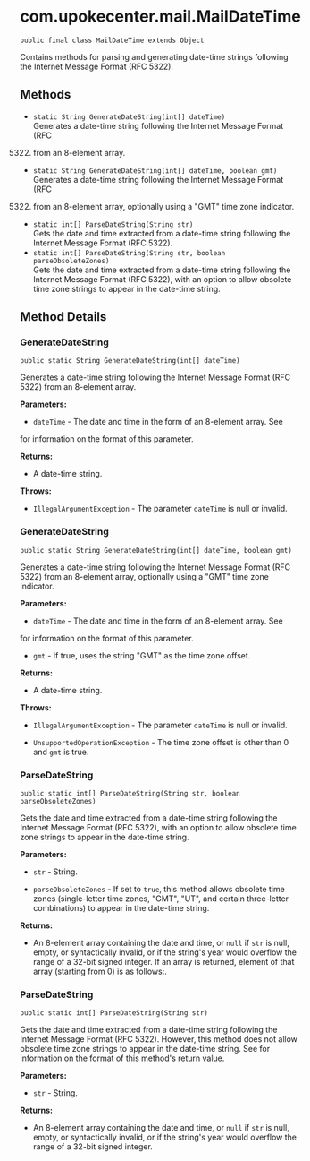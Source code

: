# com.upokecenter.mail.MailDateTime

    public final class MailDateTime extends Object

Contains methods for parsing and generating date-time strings following the
 Internet Message Format (RFC 5322).

## Methods

* `static String GenerateDateString​(int[] dateTime)`<br>
 Generates a date-time string following the Internet Message Format (RFC
 5322) from an 8-element array.
* `static String GenerateDateString​(int[] dateTime,
                  boolean gmt)`<br>
 Generates a date-time string following the Internet Message Format (RFC
 5322) from an 8-element array, optionally using a "GMT" time zone
 indicator.
* `static int[] ParseDateString​(String str)`<br>
 Gets the date and time extracted from a date-time string following the
 Internet Message Format (RFC 5322).
* `static int[] ParseDateString​(String str,
               boolean parseObsoleteZones)`<br>
 Gets the date and time extracted from a date-time string following the
 Internet Message Format (RFC 5322), with an option to allow obsolete
 time zone strings to appear in the date-time string.

## Method Details

### GenerateDateString
    public static String GenerateDateString​(int[] dateTime)
Generates a date-time string following the Internet Message Format (RFC
 5322) from an 8-element array.

**Parameters:**

* <code>dateTime</code> - The date and time in the form of an 8-element array. See
 <see cref='M:PeterO.Mail.MailDateTime.ParseDateString(System.String,System.Boolean)'/>
 for information on the format of this parameter.

**Returns:**

* A date-time string.

**Throws:**

* <code>IllegalArgumentException</code> - The parameter <code>dateTime</code> is null or
 invalid.

### GenerateDateString
    public static String GenerateDateString​(int[] dateTime, boolean gmt)
Generates a date-time string following the Internet Message Format (RFC
 5322) from an 8-element array, optionally using a "GMT" time zone
 indicator.

**Parameters:**

* <code>dateTime</code> - The date and time in the form of an 8-element array. See
 <see cref='M:PeterO.Mail.MailDateTime.ParseDateString(System.String,System.Boolean)'/>
 for information on the format of this parameter.

* <code>gmt</code> - If true, uses the string "GMT" as the time zone offset.

**Returns:**

* A date-time string.

**Throws:**

* <code>IllegalArgumentException</code> - The parameter <code>dateTime</code> is null or
 invalid.

* <code>UnsupportedOperationException</code> - The time zone offset is other than 0
 and <code>gmt</code> is true.

### ParseDateString
    public static int[] ParseDateString​(String str, boolean parseObsoleteZones)
Gets the date and time extracted from a date-time string following the
 Internet Message Format (RFC 5322), with an option to allow obsolete
 time zone strings to appear in the date-time string.

**Parameters:**

* <code>str</code> - String.

* <code>parseObsoleteZones</code> - If set to <code>true</code>, this method allows
 obsolete time zones (single-letter time zones, "GMT", "UT", and
 certain three-letter combinations) to appear in the date-time string.

**Returns:**

* An 8-element array containing the date and time, or <code>null</code> if
 <code>str</code> is null, empty, or syntactically invalid, or if the
 string's year would overflow the range of a 32-bit signed integer. If
 an array is returned, element of that array (starting from 0) is as
 follows:.

### ParseDateString
    public static int[] ParseDateString​(String str)
Gets the date and time extracted from a date-time string following the
 Internet Message Format (RFC 5322). However, this method does not
 allow obsolete time zone strings to appear in the date-time string.
 See <see cref='M:PeterO.Mail.MailDateTime.ParseDateString(System.String,System.Boolean)'/>
 for information on the format of this method's return value.

**Parameters:**

* <code>str</code> - String.

**Returns:**

* An 8-element array containing the date and time, or <code>null</code> if
 <code>str</code> is null, empty, or syntactically invalid, or if the
 string's year would overflow the range of a 32-bit signed integer.
